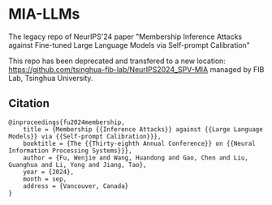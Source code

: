 # MIA-LLMs
The legacy repo of NeurIPS'24 paper "Membership Inference Attacks against Fine-tuned Large Language Models via Self-prompt Calibration"

This repo has been deprecated and transfered to a new location: https://github.com/tsinghua-fib-lab/NeurIPS2024_SPV-MIA managed by FIB Lab, Tsinghua University.

## Citation

```
@inproceedings{fu2024membership,
    title = {Membership {{Inference Attacks}} against {{Large Language Models}} via {{Self-prompt Calibration}}},
    booktitle = {The {{Thirty-eighth Annual Conference}} on {{Neural Information Processing Systems}}},
    author = {Fu, Wenjie and Wang, Huandong and Gao, Chen and Liu, Guanghua and Li, Yong and Jiang, Tao},
    year = {2024},
    month = sep,
    address = {Vancouver, Canada}
}
```
